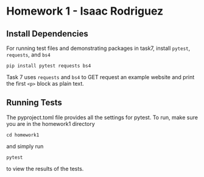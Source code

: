 # Homework 1 - Isaac Rodriguez

## Install Dependencies

For running test files and demonstrating packages in task7,
install `pytest`, `requests`, and `bs4`
    
```
pip install pytest requests bs4
```

Task 7 uses `requests` and `bs4` to GET request an example website
and print the first `<p>` block as plain text.

## Running Tests

The pyproject.toml file provides all the settings for pytest.
To run, make sure you are in the homework1 directory
```
cd homework1
```

and simply run
```
pytest
```

to view the results of the tests.